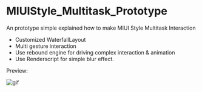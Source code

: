 # MIUIStyle_Multitask_Prototype
An prototype simple explained how to make MIUI Style Multitask Interaction

- Customized WaterfallLayout
- Multi gesture interaction
- Use rebound engine for driving complex interaction & animation
- Use Renderscript for simple blur effect.

Preview:

![gif]()
